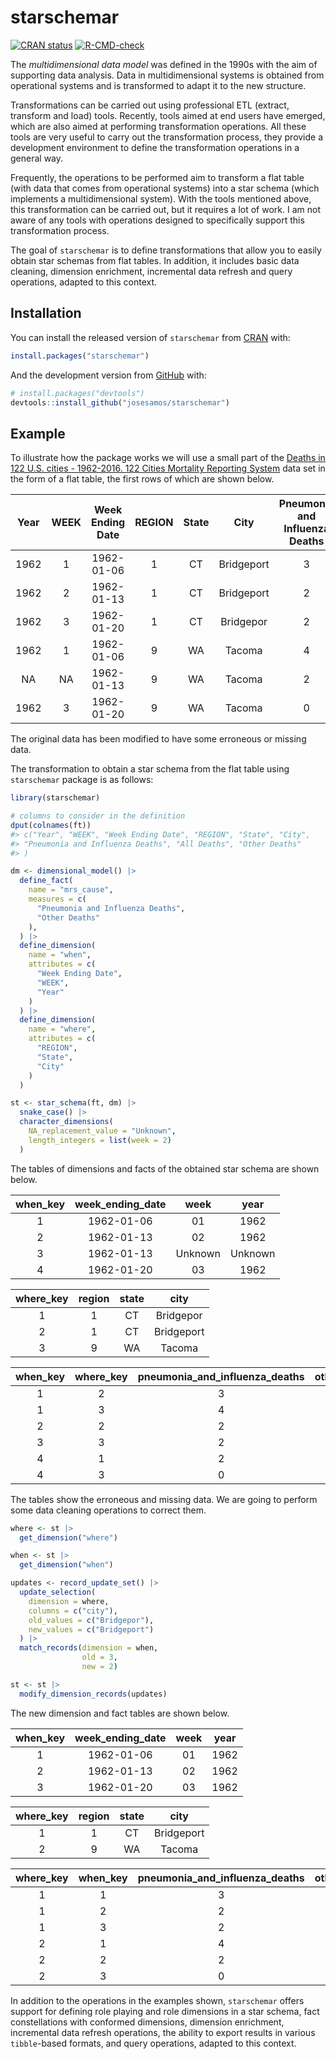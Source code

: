 
<!-- README.md is generated from README.Rmd. Please edit that file -->

# starschemar

<!-- badges: start -->

[![CRAN
status](https://www.r-pkg.org/badges/version/starschemar)](https://CRAN.R-project.org/package=starschemar)
[![R-CMD-check](https://github.com/josesamos/starschemar/actions/workflows/R-CMD-check.yaml/badge.svg)](https://github.com/josesamos/starschemar/actions/workflows/R-CMD-check.yaml)
<!-- badges: end -->

The *multidimensional data model* was defined in the 1990s with the aim
of supporting data analysis. Data in multidimensional systems is
obtained from operational systems and is transformed to adapt it to the
new structure.

Transformations can be carried out using professional ETL (extract,
transform and load) tools. Recently, tools aimed at end users have
emerged, which are also aimed at performing transformation operations.
All these tools are very useful to carry out the transformation process,
they provide a development environment to define the transformation
operations in a general way.

Frequently, the operations to be performed aim to transform a flat table
(with data that comes from operational systems) into a star schema
(which implements a multidimensional system). With the tools mentioned
above, this transformation can be carried out, but it requires a lot of
work. I am not aware of any tools with operations designed to
specifically support this transformation process.

The goal of `starschemar` is to define transformations that allow you to
easily obtain star schemas from flat tables. In addition, it includes
basic data cleaning, dimension enrichment, incremental data refresh and
query operations, adapted to this context.

## Installation

You can install the released version of `starschemar` from
[CRAN](https://CRAN.R-project.org) with:

``` r
install.packages("starschemar")
```

And the development version from [GitHub](https://github.com/) with:

``` r
# install.packages("devtools")
devtools::install_github("josesamos/starschemar")
```

## Example

To illustrate how the package works we will use a small part of the
[Deaths in 122 U.S. cities - 1962-2016. 122 Cities Mortality Reporting
System](https://catalog.data.gov/dataset/deaths-in-122-u-s-cities-1962-2016-122-cities-mortality-reporting-system)
data set in the form of a flat table, the first rows of which are shown
below.

| Year | WEEK | Week Ending Date | REGION | State |    City    | Pneumonia and Influenza Deaths | All Deaths | Other Deaths |
|:----:|:----:|:----------------:|:------:|:-----:|:----------:|:------------------------------:|:----------:|:------------:|
| 1962 |  1   |    1962-01-06    |   1    |  CT   | Bridgeport |               3                |     46     |      43      |
| 1962 |  2   |    1962-01-13    |   1    |  CT   | Bridgeport |               2                |     43     |      41      |
| 1962 |  3   |    1962-01-20    |   1    |  CT   | Bridgepor  |               2                |     40     |      38      |
| 1962 |  1   |    1962-01-06    |   9    |  WA   |   Tacoma   |               4                |     50     |      46      |
|  NA  |  NA  |    1962-01-13    |   9    |  WA   |   Tacoma   |               2                |     45     |      43      |
| 1962 |  3   |    1962-01-20    |   9    |  WA   |   Tacoma   |               0                |     39     |      39      |

The original data has been modified to have some erroneous or missing
data.

The transformation to obtain a star schema from the flat table using
`starschemar` package is as follows:

``` r
library(starschemar)

# columns to consider in the definition
dput(colnames(ft))
#> c("Year", "WEEK", "Week Ending Date", "REGION", "State", "City", 
#> "Pneumonia and Influenza Deaths", "All Deaths", "Other Deaths"
#> )

dm <- dimensional_model() |>
  define_fact(
    name = "mrs_cause",
    measures = c(
      "Pneumonia and Influenza Deaths",
      "Other Deaths"
    ),
  ) |>
  define_dimension(
    name = "when",
    attributes = c(
      "Week Ending Date",
      "WEEK",
      "Year"
    )
  ) |>
  define_dimension(
    name = "where",
    attributes = c(
      "REGION",
      "State",
      "City"
    )
  )

st <- star_schema(ft, dm) |>
  snake_case() |>
  character_dimensions(
    NA_replacement_value = "Unknown",
    length_integers = list(week = 2)
  )
```

The tables of dimensions and facts of the obtained star schema are shown
below.

| when_key | week_ending_date |  week   |  year   |
|:--------:|:----------------:|:-------:|:-------:|
|    1     |    1962-01-06    |   01    |  1962   |
|    2     |    1962-01-13    |   02    |  1962   |
|    3     |    1962-01-13    | Unknown | Unknown |
|    4     |    1962-01-20    |   03    |  1962   |

| where_key | region | state |    city    |
|:---------:|:------:|:-----:|:----------:|
|     1     |   1    |  CT   | Bridgepor  |
|     2     |   1    |  CT   | Bridgeport |
|     3     |   9    |  WA   |   Tacoma   |

| when_key | where_key | pneumonia_and_influenza_deaths | other_deaths | nrow_agg |
|:--------:|:---------:|:------------------------------:|:------------:|:--------:|
|    1     |     2     |               3                |      43      |    1     |
|    1     |     3     |               4                |      46      |    1     |
|    2     |     2     |               2                |      41      |    1     |
|    3     |     3     |               2                |      43      |    1     |
|    4     |     1     |               2                |      38      |    1     |
|    4     |     3     |               0                |      39      |    1     |

The tables show the erroneous and missing data. We are going to perform
some data cleaning operations to correct them.

``` r
where <- st |>
  get_dimension("where")

when <- st |>
  get_dimension("when")

updates <- record_update_set() |>
  update_selection(
    dimension = where,
    columns = c("city"),
    old_values = c("Bridgepor"),
    new_values = c("Bridgeport")
  ) |>
  match_records(dimension = when,
                old = 3,
                new = 2)

st <- st |>
  modify_dimension_records(updates)
```

The new dimension and fact tables are shown below.

| when_key | week_ending_date | week | year |
|:--------:|:----------------:|:----:|:----:|
|    1     |    1962-01-06    |  01  | 1962 |
|    2     |    1962-01-13    |  02  | 1962 |
|    3     |    1962-01-20    |  03  | 1962 |

| where_key | region | state |    city    |
|:---------:|:------:|:-----:|:----------:|
|     1     |   1    |  CT   | Bridgeport |
|     2     |   9    |  WA   |   Tacoma   |

| where_key | when_key | pneumonia_and_influenza_deaths | other_deaths | nrow_agg |
|:---------:|:--------:|:------------------------------:|:------------:|:--------:|
|     1     |    1     |               3                |      43      |    1     |
|     1     |    2     |               2                |      41      |    1     |
|     1     |    3     |               2                |      38      |    1     |
|     2     |    1     |               4                |      46      |    1     |
|     2     |    2     |               2                |      43      |    1     |
|     2     |    3     |               0                |      39      |    1     |

In addition to the operations in the examples shown, `starschemar`
offers support for defining role playing and role dimensions in a star
schema, fact constellations with conformed dimensions, dimension
enrichment, incremental data refresh operations, the ability to export
results in various `tibble`-based formats, and query operations, adapted
to this context.
